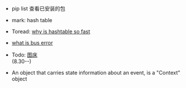 * pip list 查看已安装的包

* mark: hash table

* Toread: [why is hashtable so fast](https://stackoverflow.com/questions/12020984/hash-table-why-is-it-faster-than-arrays)</br>

*  [what is bus error](https://stackoverflow.com/questions/212466/what-is-a-bus-error)</br>

*  Todo: [图床](http://www.cnfeat.com/blog/2015/11/30/cli-qiniu/)</br>(8.30--)

* An object that carries state information about an event, is a "Context" object
